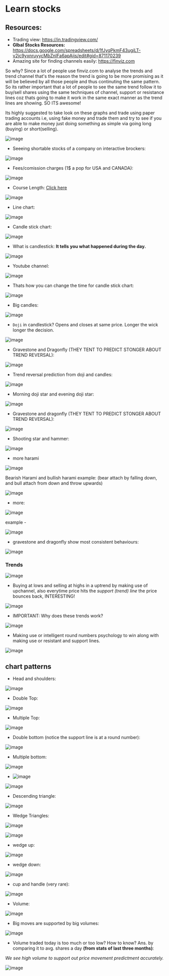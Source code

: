 # Learn stocks

## Resources:

- Trading view: https://in.tradingview.com/
- **Glbal Stocks Resources:** https://docs.google.com/spreadsheets/d/1fJyqPkmF43ugiLT-v2jc9yxnruyycMbZnIFa6apAijs/edit#gid=871170239
- Amazing site for finding channels easily: https://finviz.com

So why? Since a lot of people use finviz.com to analyse the trends and trend channel that's the reason the trend is going to be more promising as it will be believed by all those people and thus continuting the same pattern. So its rather important that a lot of people to see the same trend follow it to buy/sell shares using the same techniques of channel, support or resistance lines coz thats going to make it work in the same exact manner as the trend lines are showing. SO ITS awesome!

Its highly suggested to take look on these graphs and trade using paper trading accounts i.e, using fake money and trade them and try to see if you are able to make money just doing something as simple via going long (buying) or short(selling).

![image](https://user-images.githubusercontent.com/31458531/189534259-21fe0143-44e0-4ec3-b674-37525b018d65.png)

- Seeeing shortable stocks of a company on interactive brockers:

![image](https://user-images.githubusercontent.com/31458531/189519554-27d3b31a-55c4-4102-9928-7c8e30bb6a3d.png)

- Fees/comission charges (1$ a pop for USA and CANADA):

![image](https://user-images.githubusercontent.com/31458531/189519615-cb298026-e3b1-4ef0-93d6-522c92f3386e.png)

- Course Length: [Click here](https://www.udemy.com/course/foundation-course/)

![image](https://user-images.githubusercontent.com/31458531/189520263-ef47144d-a4d1-4193-83c9-0a27f41cbe1c.png)

- Line chart:

![image](https://user-images.githubusercontent.com/31458531/189523231-cbbe733e-182c-4a2e-aa2a-12b6c0c1af74.png)

- Candle stick chart: 

![image](https://user-images.githubusercontent.com/31458531/189523274-b90d0f51-141f-4f65-a327-41271fad1ad8.png)

- What is candlestick: **It tells you what happened during the day.**

![image](https://user-images.githubusercontent.com/31458531/189523394-b4a40088-a3fc-4a19-83c1-bcc526b25e6d.png)

- Youtube channel:

![image](https://user-images.githubusercontent.com/31458531/189527678-e9cbfda5-b3dd-45a7-913f-939d5c7092ce.png)

- Thats how you can change the time for candle stick chart:

![image](https://user-images.githubusercontent.com/31458531/189528174-8e25c751-37b5-47d6-a242-b5fd96821f24.png)

- Big candles: 

![image](https://user-images.githubusercontent.com/31458531/189528646-ed3d19c1-c260-46cd-8611-ba7a8be5ea94.png)

- `Doji` in candlestick? Opens and closes at same price. Longer the wick longer the decision.

![image](https://user-images.githubusercontent.com/31458531/189528465-697d4150-d36f-43ad-a50d-86a676f1d891.png)

- Gravestone and Dragonfly (THEY TENT TO PREDICT STONGER ABOUT TREND REVERSAL): 

![image](https://user-images.githubusercontent.com/31458531/189528573-56580fe5-6e71-45ae-8e88-f5456e7dea32.png)

- Trend reversal prediction from doji and candles:

![image](https://user-images.githubusercontent.com/31458531/189528829-14f45076-4f84-4729-be88-4ff148e5b3a7.png)

- Morning doji star and evening doji star: 

![image](https://user-images.githubusercontent.com/31458531/189528891-18cd4a22-0fd3-4018-acf6-5f193e934afd.png)

- Gravestone and dragonfly (THEY TENT TO PREDICT STONGER ABOUT TREND REVERSAL):

![image](https://user-images.githubusercontent.com/31458531/189529051-21aac304-d959-4572-8be0-1a029b092b89.png)


- Shooting star and hammer:

![image](https://user-images.githubusercontent.com/31458531/189529059-02506cfe-46ba-4a5d-bc1b-c586a6137ac5.png)

- more harami

![image](https://user-images.githubusercontent.com/31458531/189529193-6bc600f4-91ba-40d1-89bc-211eb5fcbb25.png)

Bearish Harami and bullish harami example: (bear attach by falling down, and bull attach from down and throw upwards)

![image](https://user-images.githubusercontent.com/31458531/189529409-c51e7bfd-2b8f-48e6-aa97-4c5b9ea036db.png)


- more:

![image](https://user-images.githubusercontent.com/31458531/189529574-81d1c2db-661c-4b76-a68a-08991d05ba6d.png)

example - 

![image](https://user-images.githubusercontent.com/31458531/189529589-e8fe114d-2022-4841-baac-0e6d1bdfc14d.png)

- gravestone and dragonfly show most consistent behaviours:

![image](https://user-images.githubusercontent.com/31458531/189529916-a8c7b597-08a8-4d9b-881a-9b655ee96991.png)

### Trends

![image](https://user-images.githubusercontent.com/31458531/189530369-b07ac925-b57a-405b-a9dc-b51012a2866a.png)

- Buying at lows and selling at highs in a uptrend by making use of upchannel, also everytime price hits the *support (trend) line* the price bounces back, INTERESTING!

![image](https://user-images.githubusercontent.com/31458531/189531759-176b0691-5562-4b6c-8bff-1c748039c80c.png)

- IMPORTANT: Why does these trends work?

![image](https://user-images.githubusercontent.com/31458531/189532461-b91dd1f3-8960-4be6-be89-d9f92ec798f6.png)

- Making use or intelligent round numbers psychology to win along with making use or resistant and support lines.

![image](https://user-images.githubusercontent.com/31458531/189533617-9613f63b-918b-4fc6-834d-cdecc270589b.png)

## chart patterns

- Head and shoulders: 

![image](https://user-images.githubusercontent.com/31458531/189542469-81906d0d-0004-430f-8b87-74c34bc57f49.png)

- Double Top: 

![image](https://user-images.githubusercontent.com/31458531/189542495-43f01657-546a-42d9-9e27-8c59ae07c022.png)

- Multiple Top:

![image](https://user-images.githubusercontent.com/31458531/189542762-522d97bb-c68f-41a8-81ec-74d4fb3adc3e.png)

- Double bottom (notice the support line is at a round number):

![image](https://user-images.githubusercontent.com/31458531/189542922-87ea8348-77d7-485e-9d21-2fced8e0cb4e.png)

- Multiple bottom:

![image](https://user-images.githubusercontent.com/31458531/189542954-d37f269d-1537-4fc3-bc8d-77356a3bc569.png)

- ![image](https://user-images.githubusercontent.com/31458531/189543146-786c1394-f22f-4d2f-b136-fc165836f1fc.png)

![image](https://user-images.githubusercontent.com/31458531/189543230-1d21d9e7-4a60-43ad-991d-a7ea96266a19.png)

- Descending triangle:

![image](https://user-images.githubusercontent.com/31458531/189543308-8039ae28-b0a5-47b9-9e26-887d30c987b4.png)

- Wedge Triangles:

![image](https://user-images.githubusercontent.com/31458531/189543360-474b225d-f1a6-479a-85cd-468104512b79.png)

![image](https://user-images.githubusercontent.com/31458531/189543455-e1743234-8813-401b-9a5c-7a3afd1486ea.png)

- wedge up:

![image](https://user-images.githubusercontent.com/31458531/189543478-8663cfb8-ca9b-41aa-be22-a624405c95e3.png)

- wedge down:

![image](https://user-images.githubusercontent.com/31458531/189543516-346e6ac3-336b-447d-825c-7c00201de73b.png)

- cup and handle (very rare):

![image](https://user-images.githubusercontent.com/31458531/189543553-fc520c09-d8fd-4104-aaab-c1100121d0ee.png)

- Volume:

![image](https://user-images.githubusercontent.com/31458531/189543894-a7558221-6059-41d6-876b-45313751c477.png)

- Big moves are supported by big volumes:

![image](https://user-images.githubusercontent.com/31458531/189544115-3827e615-eb09-4c39-87a8-eda2cd932182.png)

- Volume traded today is too much or too low? How to know? Ans. by comparing it to avg. shares a day **(from stats of last three months)**:

*We see high volume to support out price movement predictment accurately.*

![image](https://user-images.githubusercontent.com/31458531/189544522-28ddd719-1686-4bcb-9c15-c19b69cf4f87.png)
